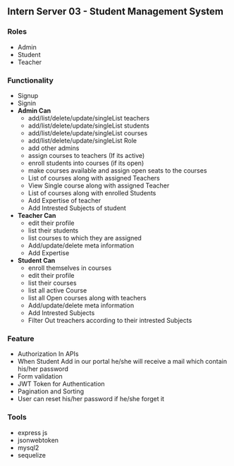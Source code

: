 ## Intern Server 03 - Student Management System
### Roles
* Admin
* Student
* Teacher
### Functionality
* Signup
* Signin
* **Admin Can**
  - add/list/delete/update/singleList teachers
  - add/list/delete/update/singleList students
  - add/list/delete/update/singleList courses
  - add/list/delete/update/singleList Role
  - add other admins
  - assign courses to teachers (If its active)
  - enroll students into courses (if its open)
  - make courses available and assign open seats to the courses 
  - List of courses along with assigned Teachers
  - View Single course along with assigned Teacher
  - List of courses along with enrolled Students
  - Add Expertise of teacher
  - Add Intrested Subjects of student
* **Teacher Can**
  - edit their profile
  - list their students
  - list courses to which they are assigned
  - Add/update/delete meta information
  - Add Expertise
* **Student Can**
  - enroll themselves in courses
  - edit their profile
  - list their courses 
  - list all active Course
  - list all Open courses along with teachers
  - Add/update/delete meta information
  - Add Intrested Subjects
  - Filter Out treachers according to their intrested Subjects
### Feature
* Authorization In APIs
* When Student Add in our portal he/she will receive a mail which contain his/her password
* Form validation
* JWT Token for Authentication
* Pagination and Sorting 
* User can reset his/her password if he/she forget it
### Tools
* express js
* jsonwebtoken
* mysql2
* sequelize


